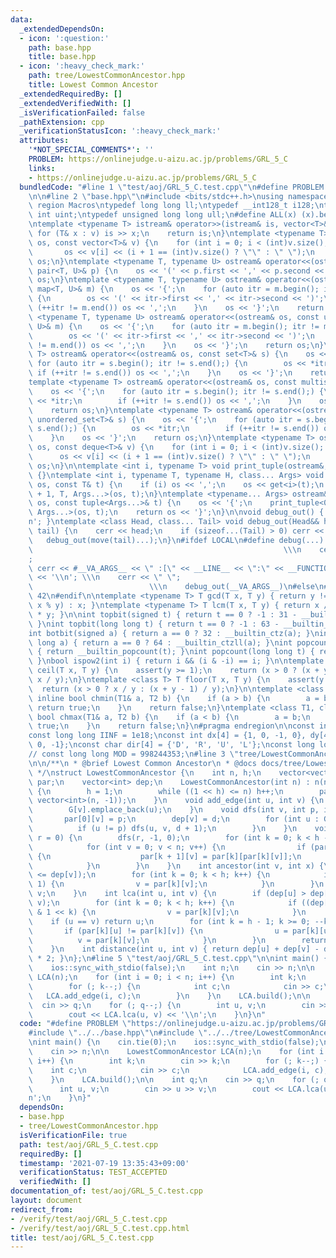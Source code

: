```yaml
---
data:
  _extendedDependsOn:
  - icon: ':question:'
    path: base.hpp
    title: base.hpp
  - icon: ':heavy_check_mark:'
    path: tree/LowestCommonAncestor.hpp
    title: Lowest Common Ancestor
  _extendedRequiredBy: []
  _extendedVerifiedWith: []
  _isVerificationFailed: false
  _pathExtension: cpp
  _verificationStatusIcon: ':heavy_check_mark:'
  attributes:
    '*NOT_SPECIAL_COMMENTS*': ''
    PROBLEM: https://onlinejudge.u-aizu.ac.jp/problems/GRL_5_C
    links:
    - https://onlinejudge.u-aizu.ac.jp/problems/GRL_5_C
  bundledCode: "#line 1 \"test/aoj/GRL_5_C.test.cpp\"\n#define PROBLEM \"https://onlinejudge.u-aizu.ac.jp/problems/GRL_5_C\"\
    \n\n#line 2 \"base.hpp\"\n#include <bits/stdc++.h>\nusing namespace std;\n#pragma\
    \ region Macros\ntypedef long long ll;\ntypedef __int128_t i128;\ntypedef unsigned\
    \ int uint;\ntypedef unsigned long long ull;\n#define ALL(x) (x).begin(), (x).end()\n\
    \ntemplate <typename T> istream& operator>>(istream& is, vector<T>& v) {\n   \
    \ for (T& x : v) is >> x;\n    return is;\n}\ntemplate <typename T> ostream& operator<<(ostream&\
    \ os, const vector<T>& v) {\n    for (int i = 0; i < (int)v.size(); i++) {\n \
    \       os << v[i] << (i + 1 == (int)v.size() ? \"\" : \" \");\n    }\n    return\
    \ os;\n}\ntemplate <typename T, typename U> ostream& operator<<(ostream& os, const\
    \ pair<T, U>& p) {\n    os << '(' << p.first << ',' << p.second << ')';\n    return\
    \ os;\n}\ntemplate <typename T, typename U> ostream& operator<<(ostream& os, const\
    \ map<T, U>& m) {\n    os << '{';\n    for (auto itr = m.begin(); itr != m.end();)\
    \ {\n        os << '(' << itr->first << ',' << itr->second << ')';\n        if\
    \ (++itr != m.end()) os << ',';\n    }\n    os << '}';\n    return os;\n}\ntemplate\
    \ <typename T, typename U> ostream& operator<<(ostream& os, const unordered_map<T,\
    \ U>& m) {\n    os << '{';\n    for (auto itr = m.begin(); itr != m.end();) {\n\
    \        os << '(' << itr->first << ',' << itr->second << ')';\n        if (++itr\
    \ != m.end()) os << ',';\n    }\n    os << '}';\n    return os;\n}\ntemplate <typename\
    \ T> ostream& operator<<(ostream& os, const set<T>& s) {\n    os << '{';\n   \
    \ for (auto itr = s.begin(); itr != s.end();) {\n        os << *itr;\n       \
    \ if (++itr != s.end()) os << ',';\n    }\n    os << '}';\n    return os;\n}\n\
    template <typename T> ostream& operator<<(ostream& os, const multiset<T>& s) {\n\
    \    os << '{';\n    for (auto itr = s.begin(); itr != s.end();) {\n        os\
    \ << *itr;\n        if (++itr != s.end()) os << ',';\n    }\n    os << '}';\n\
    \    return os;\n}\ntemplate <typename T> ostream& operator<<(ostream& os, const\
    \ unordered_set<T>& s) {\n    os << '{';\n    for (auto itr = s.begin(); itr !=\
    \ s.end();) {\n        os << *itr;\n        if (++itr != s.end()) os << ',';\n\
    \    }\n    os << '}';\n    return os;\n}\ntemplate <typename T> ostream& operator<<(ostream&\
    \ os, const deque<T>& v) {\n    for (int i = 0; i < (int)v.size(); i++) {\n  \
    \      os << v[i] << (i + 1 == (int)v.size() ? \"\" : \" \");\n    }\n    return\
    \ os;\n}\n\ntemplate <int i, typename T> void print_tuple(ostream&, const T&)\
    \ {}\ntemplate <int i, typename T, typename H, class... Args> void print_tuple(ostream&\
    \ os, const T& t) {\n    if (i) os << ',';\n    os << get<i>(t);\n    print_tuple<i\
    \ + 1, T, Args...>(os, t);\n}\ntemplate <typename... Args> ostream& operator<<(ostream&\
    \ os, const tuple<Args...>& t) {\n    os << '{';\n    print_tuple<0, tuple<Args...>,\
    \ Args...>(os, t);\n    return os << '}';\n}\n\nvoid debug_out() { cerr << '\\\
    n'; }\ntemplate <class Head, class... Tail> void debug_out(Head&& head, Tail&&...\
    \ tail) {\n    cerr << head;\n    if (sizeof...(Tail) > 0) cerr << \", \";\n \
    \   debug_out(move(tail)...);\n}\n#ifdef LOCAL\n#define debug(...)           \
    \                                                        \\\n    cerr << \" \"\
    ;                                                                     \\\n   \
    \ cerr << #__VA_ARGS__ << \" :[\" << __LINE__ << \":\" << __FUNCTION__ << \"]\"\
    \ << '\\n'; \\\n    cerr << \" \";                                           \
    \                          \\\n    debug_out(__VA_ARGS__)\n#else\n#define debug(...)\
    \ 42\n#endif\n\ntemplate <typename T> T gcd(T x, T y) { return y != 0 ? gcd(y,\
    \ x % y) : x; }\ntemplate <typename T> T lcm(T x, T y) { return x / gcd(x, y)\
    \ * y; }\n\nint topbit(signed t) { return t == 0 ? -1 : 31 - __builtin_clz(t);\
    \ }\nint topbit(long long t) { return t == 0 ? -1 : 63 - __builtin_clzll(t); }\n\
    int botbit(signed a) { return a == 0 ? 32 : __builtin_ctz(a); }\nint botbit(long\
    \ long a) { return a == 0 ? 64 : __builtin_ctzll(a); }\nint popcount(signed t)\
    \ { return __builtin_popcount(t); }\nint popcount(long long t) { return __builtin_popcountll(t);\
    \ }\nbool ispow2(int i) { return i && (i & -i) == i; }\n\ntemplate <class T> T\
    \ ceil(T x, T y) {\n    assert(y >= 1);\n    return (x > 0 ? (x + y - 1) / y :\
    \ x / y);\n}\ntemplate <class T> T floor(T x, T y) {\n    assert(y >= 1);\n  \
    \  return (x > 0 ? x / y : (x + y - 1) / y);\n}\n\ntemplate <class T1, class T2>\
    \ inline bool chmin(T1& a, T2 b) {\n    if (a > b) {\n        a = b;\n       \
    \ return true;\n    }\n    return false;\n}\ntemplate <class T1, class T2> inline\
    \ bool chmax(T1& a, T2 b) {\n    if (a < b) {\n        a = b;\n        return\
    \ true;\n    }\n    return false;\n}\n#pragma endregion\n\nconst int INF = 1e9;\n\
    const long long IINF = 1e18;\nconst int dx[4] = {1, 0, -1, 0}, dy[4] = {0, 1,\
    \ 0, -1};\nconst char dir[4] = {'D', 'R', 'U', 'L'};\nconst long long MOD = 1000000007;\n\
    // const long long MOD = 998244353;\n#line 3 \"tree/LowestCommonAncestor.hpp\"\
    \n\n/**\n * @brief Lowest Common Ancestor\n * @docs docs/tree/LowestCommonAncestor.md\n\
    \ */\nstruct LowestCommonAncestor {\n    int n, h;\n    vector<vector<int>> G,\
    \ par;\n    vector<int> dep;\n    LowestCommonAncestor(int n) : n(n), G(n), dep(n)\
    \ {\n        h = 1;\n        while ((1 << h) <= n) h++;\n        par.assign(h,\
    \ vector<int>(n, -1));\n    }\n    void add_edge(int u, int v) {\n        G[u].emplace_back(v);\n\
    \        G[v].emplace_back(u);\n    }\n    void dfs(int v, int p, int d) {\n \
    \       par[0][v] = p;\n        dep[v] = d;\n        for (int u : G[v]) {\n  \
    \          if (u != p) dfs(u, v, d + 1);\n        }\n    }\n    void build(int\
    \ r = 0) {\n        dfs(r, -1, 0);\n        for (int k = 0; k < h - 1; k++) {\n\
    \            for (int v = 0; v < n; v++) {\n                if (par[k][v] >= 0)\
    \ {\n                    par[k + 1][v] = par[k][par[k][v]];\n                }\n\
    \            }\n        }\n    }\n    int ancestor(int v, int x) {\n        assert(x\
    \ <= dep[v]);\n        for (int k = 0; k < h; k++) {\n            if (x >> k &\
    \ 1) {\n                v = par[k][v];\n            }\n        }\n        return\
    \ v;\n    }\n    int lca(int u, int v) {\n        if (dep[u] > dep[v]) swap(u,\
    \ v);\n        for (int k = 0; k < h; k++) {\n            if ((dep[v] - dep[u])\
    \ & 1 << k) {\n                v = par[k][v];\n            }\n        }\n    \
    \    if (u == v) return u;\n        for (int k = h - 1; k >= 0; --k) {\n     \
    \       if (par[k][u] != par[k][v]) {\n                u = par[k][u];\n      \
    \          v = par[k][v];\n            }\n        }\n        return par[0][u];\n\
    \    }\n    int distance(int u, int v) { return dep[u] + dep[v] - dep[lca(u, v)]\
    \ * 2; }\n};\n#line 5 \"test/aoj/GRL_5_C.test.cpp\"\n\nint main() {\n    cin.tie(0);\n\
    \    ios::sync_with_stdio(false);\n    int n;\n    cin >> n;\n\n    LowestCommonAncestor\
    \ LCA(n);\n    for (int i = 0; i < n; i++) {\n        int k;\n        cin >> k;\n\
    \        for (; k--;) {\n            int c;\n            cin >> c;\n         \
    \   LCA.add_edge(i, c);\n        }\n    }\n    LCA.build();\n\n    int q;\n  \
    \  cin >> q;\n    for (; q--;) {\n        int u, v;\n        cin >> u >> v;\n\
    \        cout << LCA.lca(u, v) << '\\n';\n    }\n}\n"
  code: "#define PROBLEM \"https://onlinejudge.u-aizu.ac.jp/problems/GRL_5_C\"\n\n\
    #include \"../../base.hpp\"\n#include \"../../tree/LowestCommonAncestor.hpp\"\n\
    \nint main() {\n    cin.tie(0);\n    ios::sync_with_stdio(false);\n    int n;\n\
    \    cin >> n;\n\n    LowestCommonAncestor LCA(n);\n    for (int i = 0; i < n;\
    \ i++) {\n        int k;\n        cin >> k;\n        for (; k--;) {\n        \
    \    int c;\n            cin >> c;\n            LCA.add_edge(i, c);\n        }\n\
    \    }\n    LCA.build();\n\n    int q;\n    cin >> q;\n    for (; q--;) {\n  \
    \      int u, v;\n        cin >> u >> v;\n        cout << LCA.lca(u, v) << '\\\
    n';\n    }\n}"
  dependsOn:
  - base.hpp
  - tree/LowestCommonAncestor.hpp
  isVerificationFile: true
  path: test/aoj/GRL_5_C.test.cpp
  requiredBy: []
  timestamp: '2021-07-19 13:35:43+09:00'
  verificationStatus: TEST_ACCEPTED
  verifiedWith: []
documentation_of: test/aoj/GRL_5_C.test.cpp
layout: document
redirect_from:
- /verify/test/aoj/GRL_5_C.test.cpp
- /verify/test/aoj/GRL_5_C.test.cpp.html
title: test/aoj/GRL_5_C.test.cpp
---
```


